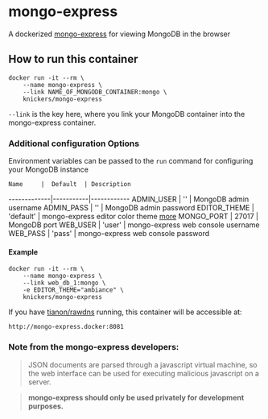 # mongo-express

A dockerized [mongo-express](https://github.com/andzdroid/mongo-express) for viewing MongoDB in the browser

## How to run this container

	docker run -it --rm \
		--name mongo-express \
		--link NAME_OF_MONGODB_CONTAINER:mongo \
		knickers/mongo-express

`--link` is the key here, where you link your MongoDB container into the mongo-express container.

### Additional configuration Options

Environment variables can be passed to the `run` command for configuring your MongoDB instance

    Name     |  Default  | Description
-------------|-----------|------------
ADMIN_USER   | ''        | MongoDB admin username
ADMIN_PASS   | ''        | MongoDB admin password
EDITOR_THEME | 'default' | mongo-express editor color theme [more](http://codemirror.net/demo/theme.html)
MONGO_PORT   | 27017     | MongoDB port
WEB_USER     | 'user'    | mongo-express web console username
WEB_PASS     | 'pass'    | mongo-express web console password

#### Example

	docker run -it --rm \
		--name mongo-express \
		--link web_db_1:mongo \
		-e EDITOR_THEME="ambiance" \
		knickers/mongo-express

If you have [tianon/rawdns](https://github.com/tianon/rawdns) running, this container will be accessible at:

`http://mongo-express.docker:8081`

### Note from the mongo-express developers:

> JSON documents are parsed through a javascript virtual machine, so the web interface can be used for executing malicious javascript on a server.

> **mongo-express should only be used privately for development purposes.**
